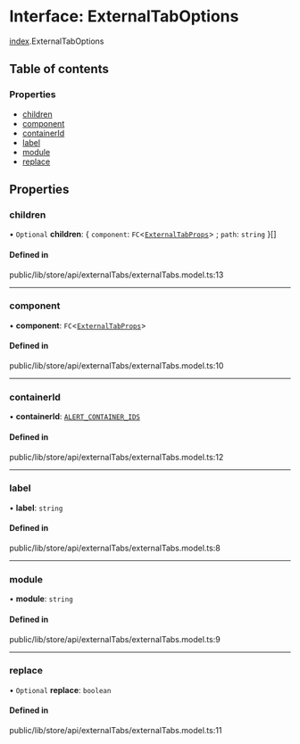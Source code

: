 # Interface: ExternalTabOptions

[index](../wiki/index).ExternalTabOptions

## Table of contents

### Properties

- [children](../wiki/index.ExternalTabOptions#children)
- [component](../wiki/index.ExternalTabOptions#component)
- [containerId](../wiki/index.ExternalTabOptions#containerid)
- [label](../wiki/index.ExternalTabOptions#label)
- [module](../wiki/index.ExternalTabOptions#module)
- [replace](../wiki/index.ExternalTabOptions#replace)

## Properties

### children

• `Optional` **children**: { `component`: `FC`<[`ExternalTabProps`](../wiki/index.ExternalTabProps)\> ; `path`: `string`  }[]

#### Defined in

public/lib/store/api/externalTabs/externalTabs.model.ts:13

___

### component

• **component**: `FC`<[`ExternalTabProps`](../wiki/index.ExternalTabProps)\>

#### Defined in

public/lib/store/api/externalTabs/externalTabs.model.ts:10

___

### containerId

• **containerId**: [`ALERT_CONTAINER_IDS`](../wiki/index.%3Cinternal%3E.ALERT_CONTAINER_IDS)

#### Defined in

public/lib/store/api/externalTabs/externalTabs.model.ts:12

___

### label

• **label**: `string`

#### Defined in

public/lib/store/api/externalTabs/externalTabs.model.ts:8

___

### module

• **module**: `string`

#### Defined in

public/lib/store/api/externalTabs/externalTabs.model.ts:9

___

### replace

• `Optional` **replace**: `boolean`

#### Defined in

public/lib/store/api/externalTabs/externalTabs.model.ts:11
